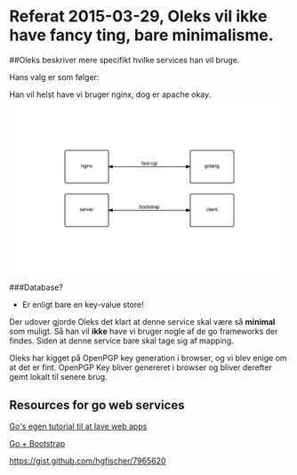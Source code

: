 # Referat 2015-03-29, Oleks vil ikke have fancy ting, bare minimalisme.


##Oleks beskriver mere specifikt hvilke services han vil bruge.

Hans valg er som følger:

Han vil helst have vi bruger nginx, dog er apache okay.

![alt text](2015-03-29/server_specific_software.png "Oleks valg af web-service")

###Database?
  + Er enligt bare en key-value store!


Der udover gjorde Oleks det klart at denne service skal være så __minimal__ som muligt. Så han vil __ikke__ have vi bruger nogle af de go frameworks der findes. Siden at denne service bare skal tage sig af mapping.


Oleks har kigget på OpenPGP key generation i browser, og vi blev enige om at det er fint. OpenPGP Key bliver genereret i browser og bliver derefter gemt lokalt til senere brug.


## Resources for go web services

[Go's egen tutorial til at lave web apps](https://golang.org/doc/articles/wiki/)

[Go + Bootstrap](http://www.codejury.com/go-web-server-with-bootstrap/)

https://gist.github.com/hgfischer/7965620